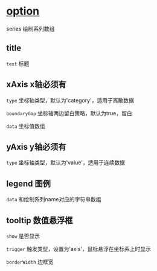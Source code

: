 # [option](https://echarts.apache.org/zh/option.html)

series 绘制系列数组

## title

`text` 标题

## xAxis x轴必须有

`type` 坐标轴类型，默认为'category'，适用于离散数据

`boundaryGap` 坐标轴两边留白策略，默认为true，留白

`data` 坐标值数组

## yAxis y轴必须有

`type` 坐标轴类型，默认为'value'，适用于连续数据

## legend 图例

`data` 和绘制系列name对应的字符串数组

## tooltip 数值悬浮框

`show` 是否显示

`trigger` 触发类型，设置为'axis'，鼠标悬浮在坐标系上时显示

`borderWidth` 边框宽
